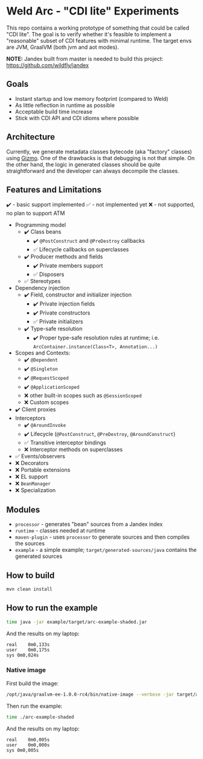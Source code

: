 # Weld Arc - "CDI lite" Experiments

This repo contains a working prototype of something that could be called "CDI lite".
The goal is to verify whether it's feasible to implement a "reasonable" subset of CDI features with minimal runtime.
The target envs are JVM, GraalVM (both jvm and aot modes).

**NOTE:** Jandex built from master is needed to build this project: https://github.com/wildfly/jandex

## Goals

* Instant startup and low memory footprint (compared to Weld)
* As little reflection in runtime as possible
* Acceptable build time increase
* Stick with CDI API and CDI idioms where possible

## Architecture

Currently, we generate metadata classes bytecode (aka "factory" classes) using [Gizmo](https://github.com/protean-project/shamrock/tree/master/gizmo).
One of the drawbacks is that debugging is not that simple.
On the other hand, the logic in generated classes should be quite straightforward and the developer can always decompile the classes.

## Features and Limitations

:heavy_check_mark: - basic support implemented
:white_check_mark: - not implemented yet
:x: - not supported, no plan to support ATM

* Programming model
  * :heavy_check_mark: Class beans
    * :heavy_check_mark: `@PostConstruct` and `@PreDestroy` callbacks
    * :white_check_mark: Lifecycle callbacks on superclasses
  * :heavy_check_mark: Producer methods and fields
    * :heavy_check_mark: Private members support
    * :white_check_mark: Disposers
  * :white_check_mark: Stereotypes
* Dependency injection
  * :heavy_check_mark: Field, constructor and initializer injection
    * :heavy_check_mark: Private injection fields
    * :heavy_check_mark: Private constructors
    * :white_check_mark: Private initializers
  * :heavy_check_mark: Type-safe resolution
    * :heavy_check_mark: Proper type-safe resolution rules at runtime; i.e. `ArcContainer.instance(Class<T>, Annotation...)`
* Scopes and Contexts:
  * :heavy_check_mark: `@Dependent`
  * :heavy_check_mark: `@Singleton`
  * :heavy_check_mark: `@RequestScoped`
  * :heavy_check_mark: `@ApplicationScoped`
  * :x: other built-in scopes such as `@SessionScoped`
  * :x: Custom scopes
* :heavy_check_mark: Client proxies
* Interceptors
  * :heavy_check_mark: `@AroundInvoke`
  * :heavy_check_mark: Lifecycle (`@PostConstruct`, `@PreDestroy`, `@AroundConstruct`)
  * :white_check_mark: Transitive interceptor bindings
  * :x: Interceptor methods on superclasses
* :white_check_mark: Events/observers
* :x: Decorators
* :x: Portable extensions
* :x: EL support
* :x: `BeanManager`
* :x: Specialization

## Modules

* `processor` - generates "bean" sources from a Jandex index
* `runtime` - classes needed at runtime
* `maven-plugin` - uses `processor` to generate sources and then compiles the sources
* `example` - a simple example; `target/generated-sources/java` contains the generated sources

## How to build

```bash
mvn clean install
```

## How to run the example

```bash
time java -jar example/target/arc-example-shaded.jar
```
And the results on my laptop:

```
real	0m0,133s
user	0m0,175s
sys	0m0,024s
```

### Native image

First build the image:

```bash
/opt/java/graalvm-ee-1.0.0-rc4/bin/native-image --verbose -jar target/arc-example-shaded.jar
```

Then run the example:

```bash
time ./arc-example-shaded
```

And the results on my laptop:

```
real	0m0,005s
user	0m0,000s
sys	0m0,005s
```
